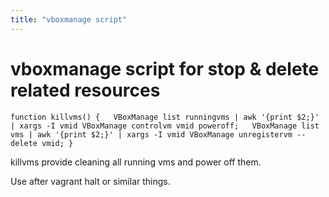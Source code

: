 ```yaml
---
title: "vboxmanage script"
---
```

# vboxmanage script for stop & delete related resources

```
function killvms() {   VBoxManage list runningvms | awk '{print $2;}' | xargs -I vmid VBoxManage controlvm vmid poweroff;   VBoxManage list vms | awk '{print $2;}' | xargs -I vmid VBoxManage unregistervm --delete vmid; }
```
killvms provide cleaning all running vms and power off them.

Use after vagrant halt or similar things.
